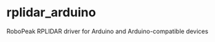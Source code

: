 rplidar_arduino
===============

RoboPeak RPLIDAR driver for Arduino and Arduino-compatible devices

